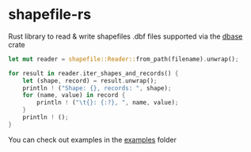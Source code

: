 # shapefile-rs
Rust library to read & write shapefiles
.dbf files supported via the [dbase](https://crates.io/crates/dbase) crate

```rust
let mut reader = shapefile::Reader::from_path(filename).unwrap();

for result in reader.iter_shapes_and_records() {
    let (shape, record) = result.unwrap();
    println ! ("Shape: {}, records: ", shape);
    for (name, value) in record {
        println ! ("\t{}: {:?}, ", name, value);
    }
    println ! ();
}
```
You can check out examples in the [examples](https://github.com/tmontaigu/shapefile-rs/tree/master/examples/) folder

